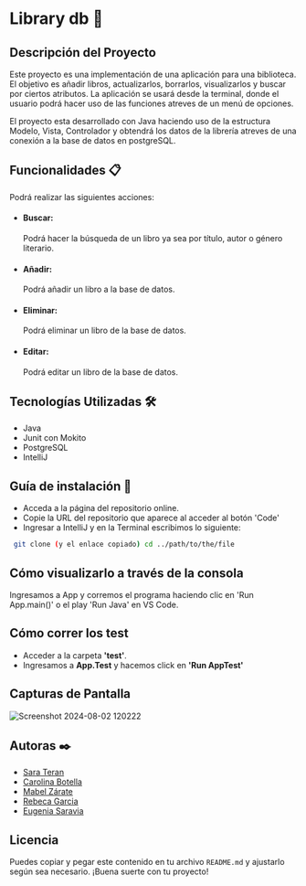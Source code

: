 # Library db 📖

## Descripción del Proyecto

Este proyecto es una implementación de una aplicación para una biblioteca. El objetivo es añadir libros, actualizarlos, borrarlos, visualizarlos y buscar por ciertos atributos.
La aplicación se usará desde la terminal, donde el usuario podrá hacer uso de las funciones atreves de un menú de opciones.

El proyecto esta desarrollado con Java haciendo uso de la estructura Modelo, Vista, Controlador y obtendrá los datos de la librería atreves de una conexión a la base de datos en postgreSQL.

## Funcionalidades 📋

Podrá realizar las siguientes acciones:
- #### Buscar:
    Podrá hacer la búsqueda de un libro ya sea por título, autor o género literario.
- #### Añadir:
    Podrá añadir un libro a la base de datos.
- #### Eliminar:
    Podrá eliminar un libro de la base de datos.
- #### Editar:
    Podrá editar un libro de la base de datos.

## Tecnologías Utilizadas 🛠️

- Java
- Junit con Mokito
- PostgreSQL
- IntelliJ

## Guía de instalación 🔧

- Acceda a la página del repositorio online.
- Copie la URL del repositorio que aparece al acceder al botón 'Code'
- Ingresar a IntelliJ y en la Terminal escribimos lo siguiente:
```bash
 git clone (y el enlace copiado) cd ../path/to/the/file
 ```

## Cómo visualizarlo a través de la consola

Ingresamos a App y corremos el programa haciendo clic en 'Run App.main()' o el play 'Run Java' en VS Code.

## Cómo correr los test

- Acceder a la carpeta **'test'**.
- Ingresamos a **App.Test** y hacemos click en **'Run AppTest'**

## Capturas de Pantalla
![Screenshot 2024-08-02 120222](https://github.com/user-attachments/assets/33aef8c9-3237-48d4-8593-58fb988d7ed0)

## Autoras ✒️

- [Sara Teran ](https://github.com/Sarii4)
- [Carolina Botella](https://github.com/CarolBV)
- [Mabel Zárate](https://github.com/MabelZar)
- [Rebeca Garcia](https://github.com/rebkg87)
- [Eugenia Saravia](https://github.com/Euge-Saravia)

## Licencia

Puedes copiar y pegar este contenido en tu archivo `README.md` y ajustarlo según sea necesario. ¡Buena suerte con tu proyecto!
